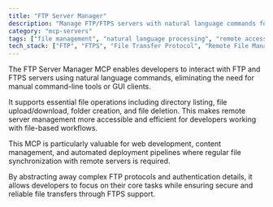 ```yaml
---
title: "FTP Server Manager"
description: "Manage FTP/FTPS servers with natural language commands for file operations, directory listings, and transfers."
category: "mcp-servers"
tags: ["file management", "natural language processing", "remote access", "automation", "web development"]
tech_stack: ["FTP", "FTPS", "File Transfer Protocol", "Remote File Management", "Web Servers", "Content Management Systems"]
---
```


The FTP Server Manager MCP enables developers to interact with FTP and FTPS servers using natural language commands, eliminating the need for manual command-line tools or GUI clients. 

It supports essential file operations including directory listing, file upload/download, folder creation, and file deletion. This makes remote server management more accessible and efficient for developers working with file-based workflows.

This MCP is particularly valuable for web development, content management, and automated deployment pipelines where regular file synchronization with remote servers is required. 

By abstracting away complex FTP protocols and authentication details, it allows developers to focus on their core tasks while ensuring secure and reliable file transfers through FTPS support.